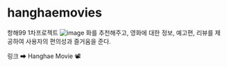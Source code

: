 # hanghaemovies
항해99 1차프로젝트 
![image](https://user-images.githubusercontent.com/84820965/140598899-a3917411-232a-4af8-9a36-6bce2b291dad.png)
화를 추천해주고, 영화에 대한 정보, 예고편, 리뷰를 제공하여 사용자의 편의성과 즐거움을 준다.

링크 ➡ Hanghae Movie 📽

